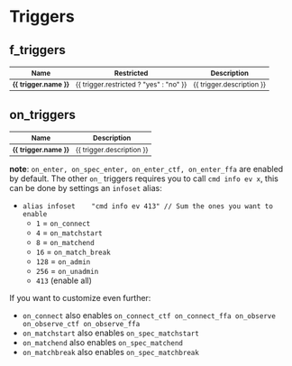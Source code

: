 ---
---

<script setup>
import fTriggers from './../../data/ezquake/f_triggers.json'
import onTriggers from './../../data/ezquake/on_triggers.json'
</script>

# Triggers

## f_triggers

<table style="font-size: 0.85em">
    <thead>
        <tr>
            <th>Name</th>
            <th>Restricted</th>
            <th>Description</th>
        </tr>
    </thead>
    <tbody>
        <tr v-for="trigger in fTriggers">
            <td valign="top">
                <strong>{{ trigger.name }}</strong>
            </td>
            <td valign="top">
                {{ trigger.restricted ? "yes" : "no" }}
            </td>
            <td valign="top">
                {{ trigger.description }}
            </td>
        </tr>
    </tbody>
</table>

## on_triggers

<table style="font-size: 0.85em">
    <thead>
        <tr>
            <th>Name</th>
            <th>Description</th>
        </tr>
    </thead>
    <tbody>
        <tr v-for="trigger in onTriggers">
            <td valign="top">
                <strong>{{ trigger.name }}</strong>
            </td>
            <td valign="top">
                {{ trigger.description }}
            </td>
        </tr>
    </tbody>
</table>

**note**: `on_enter, on_spec_enter, on_enter_ctf, on_enter_ffa` are enabled by default. The other `on_` triggers requires you to call `cmd info ev x`, this can be done by settings an `infoset` alias:
* `alias infoset    "cmd info ev 413" // Sum the ones you want to enable`
  * `1` = `on_connect`
  * `4` = `on_matchstart`
  * `8` = `on_matchend`
  * `16` = `on_match_break`
  * `128` = `on_admin`
  * `256` = `on_unadmin`
  * `413` (enable all)

If you want to customize even further:
* `on_connect` also enables `on_connect_ctf on_connect_ffa on_observe on_observe_ctf on_observe_ffa`
* `on_matchstart` also enables `on_spec_matchstart`
* `on_matchend` also enables `on_spec_matchend`
* `on_matchbreak` also enables `on_spec_matchbreak`
  
